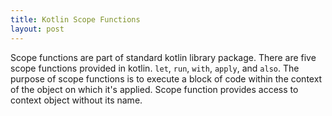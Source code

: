 ```yaml
---
title: Kotlin Scope Functions
layout: post
---
```


Scope functions are part of standard kotlin library package. There are five scope functions provided in kotlin. `let`,  `run`, `with`,  `apply`, and `also`.  The purpose of scope functions is to execute a block of code within the context of the object on which it's applied. Scope function provides access to context object without its name.

